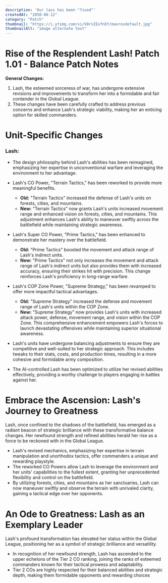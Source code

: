 ```yaml
---
description: 'Our lass has been "fixed"'
createdAt: "2050-06-12"
category: "Patch"
thumbnail: "https://i.ytimg.com/vi/V8rsIExfnEY/maxresdefault.jpg"
thumbnailAlt: "image alternate text"
---
```


# Rise of the Resplendent Lash! Patch 1.01 - Balance Patch Notes

**General Changes:**

1. Lash, the esteemed sorceress of war, has undergone extensive revisions and improvements to transform her into a formidable and fair contender in the Global League.
2. These changes have been carefully crafted to address previous concerns and enhance Lash's strategic viability, making her an enticing option for skilled commanders.

# Unit-Specific Changes

### Lash:

- The design philosophy behind Lash's abilities has been reimagined, emphasizing her expertise in unconventional warfare and leveraging the environment to her advantage.

- Lash's CO Power, "Terrain Tactics," has been reworked to provide more meaningful benefits.

  - **Old:** "Terrain Tactics" increased the defense of Lash's units on forests, cities, and mountains.
  - **New:** "Terrain Tactics" now grants Lash's units increased movement range and enhanced vision on forests, cities, and mountains. This adjustment enhances Lash's ability to maneuver swiftly across the battlefield while maintaining strategic awareness.

- Lash's Super CO Power, "Prime Tactics," has been enhanced to demonstrate her mastery over the battlefield.

  - **Old:** "Prime Tactics" boosted the movement and attack range of Lash's indirect units.
  - **New:** "Prime Tactics" not only increases the movement and attack range of Lash's indirect units but also provides them with increased accuracy, ensuring their strikes hit with precision. This change reinforces Lash's proficiency in long-range warfare.

- Lash's COP Zone Power, "Supreme Strategy," has been revamped to offer more impactful tactical advantages.

  - **Old:** "Supreme Strategy" increased the defense and movement range of Lash's units within the COP Zone.
  - **New:** "Supreme Strategy" now provides Lash's units with increased attack power, defense, movement range, and vision within the COP Zone. This comprehensive enhancement empowers Lash's forces to launch devastating offensives while maintaining superior situational awareness.

- Lash's units have undergone balancing adjustments to ensure they are competitive and well-suited to her strategic approach. This includes tweaks to their stats, costs, and production times, resulting in a more cohesive and formidable army composition.

- The AI-controlled Lash has been optimized to utilize her revised abilities effectively, providing a worthy challenge to players engaging in battles against her.

# Embrace the Ascension: Lash's Journey to Greatness

Lash, once confined to the shadows of the battlefield, has emerged as a radiant beacon of strategic brilliance with these transformative balance changes. Her newfound strength and refined abilities herald her rise as a force to be reckoned with in the Global League.

- Lash's revised mechanics, emphasizing her expertise in terrain manipulation and unorthodox tactics, offer commanders a unique and rewarding playstyle.
- The reworked CO Powers allow Lash to leverage the environment and her units' capabilities to the fullest extent, granting her unprecedented flexibility and control on the battlefield.
- By utilizing forests, cities, and mountains as her sanctuaries, Lash can now maneuver swiftly and observe the terrain with unrivaled clarity, gaining a tactical edge over her opponents.

# An Ode to Greatness: Lash as an Exemplary Leader

Lash's profound transformation has elevated her status within the Global League, positioning her as a symbol of strategic brilliance and versatility.

- In recognition of her newfound strength, Lash has ascended to the upper echelons of the Tier 2 CO ranking, joining the ranks of esteemed commanders known for their tactical prowess and adaptability.
- Tier 2 COs are highly respected for their balanced abilities and strategic depth, making them formidable opponents and rewarding choices

